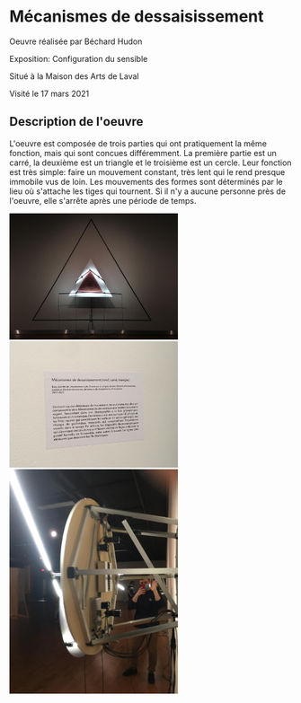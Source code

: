 # Mécanismes de dessaisissement

Oeuvre réalisée par Béchard Hudon

Exposition: Configuration du sensible

Situé à la Maison des Arts de Laval

Visité le 17 mars 2021

## Description de l'oeuvre

L'oeuvre est composée de trois parties qui ont pratiquement la même fonction, mais qui sont concues différemment. La première partie est un carré, la deuxième est un triangle et le troisième est un cercle. Leur fonction est très simple: faire un mouvement constant, très lent qui le rend presque immobile vus de loin. Les mouvements des formes sont déterminés par le lieu où s'attache les tiges qui tournent. Si il n'y a aucune personne près de l'oeuvre, elle s'arrête après une période de temps. 

<img src="media/Bechard1.jpg" style="width: 300px;"></img>
<img src="media/Bechard5.jpg" style="width: 300px;"></img>
<img src="media/Bechard6.jpg" style="width: 300px;"></img>
